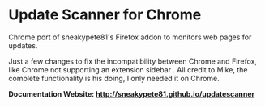 # Update Scanner for Chrome

Chrome port of sneakypete81's Firefox addon to monitors web pages for updates.

Just a few changes to fix the incompatibility between Chrome and Firefox, like Chrome not supporting an extension sidebar .
All credit to Mike, the complete functionality is his doing, I only needed it on Chrome.

**Documentation Website: http://sneakypete81.github.io/updatescanner**

